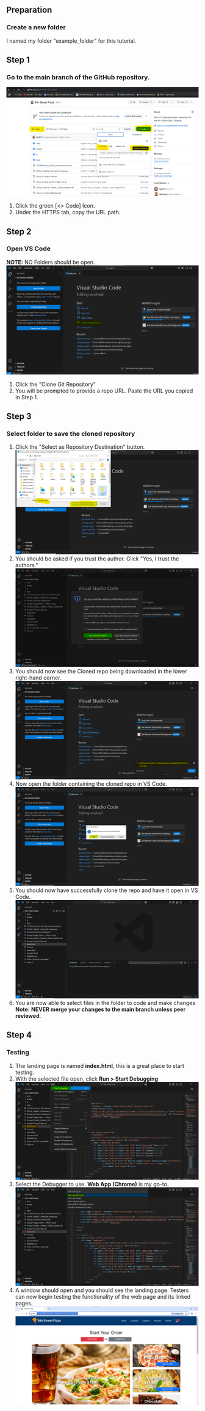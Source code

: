 ## Preparation
### Create a new folder
I named my folder "example_folder" for this tutorial.

## Step 1 
### Go to the main branch of the GitHub repository.
![GitHub page](https://github.com/bjgill33/6th-Street-Pizza/blob/gill-working_branch/Group_6-Documentation/images_for_cloning_repo/GitHub_copy_url.png)
1. Click the green [<> Code] Icon.
2. Under the HTTPS tab, copy the URL path.

## Step 2
### Open VS Code 
**NOTE:** NO Folders should be open.
![VS Code](https://github.com/bjgill33/6th-Street-Pizza/blob/gill-working_branch/Group_6-Documentation/images_for_cloning_repo/VSCode_clone_repo.png)
1. Click the "Clone Git Repository"
2. You will be prompted to provide a repo URL. Paste the URL you copied in Step 1.

## Step 3
### Select folder to save the cloned repository  
1. Click the "Select as Repository Destination" button.
![Store repo in new folder](https://github.com/bjgill33/6th-Street-Pizza/blob/gill-working_branch/Group_6-Documentation/images_for_cloning_repo/VSCode_clone_repo_folder_select.png)
2. You should be asked if you trust the author. Click "Yes, I trust the authors."
![Store repo in new folder 2](https://github.com/bjgill33/6th-Street-Pizza/blob/gill-working_branch/Group_6-Documentation/images_for_cloning_repo/VSCode_clone_repo_trust.png)
3. You should now see the Cloned repo being downloaded in the lower right-hand corner.
![Store repo in new folder 3](https://github.com/bjgill33/6th-Street-Pizza/blob/gill-working_branch/Group_6-Documentation/images_for_cloning_repo/VSCode_clone_repo_download.png)
4. Now open the folder containing the cloned repo in VS Code.
![Store repo in new folder 4](https://github.com/bjgill33/6th-Street-Pizza/blob/gill-working_branch/Group_6-Documentation/images_for_cloning_repo/VSCode_clone_repo_open.png)
5. You should now have successfully clone the repo and have it open in VS Code.
![Store repo in new folder 5](https://github.com/bjgill33/6th-Street-Pizza/blob/gill-working_branch/Group_6-Documentation/images_for_cloning_repo/VSCode_clone_repo_success.png)
6. You are now able to select files in the folder to code and make changes **Note:** **NEVER merge your changes to the main branch unless peer reviewed**.

## Step 4
### Testing
1. The landing page is named **index.html**, this is a great place to start testing.
2. With the selected file open, click **Run > Start Debugging**
![Coding and Testing 1](https://github.com/bjgill33/6th-Street-Pizza/blob/gill-working_branch/Group_6-Documentation/images_for_cloning_repo/VSCode_clone_repo_run_debug.png)
3. Select the Debugger to use. **Web App (Chrome)** is my go-to.
![Coding and Testing 2](https://github.com/bjgill33/6th-Street-Pizza/blob/gill-working_branch/Group_6-Documentation/images_for_cloning_repo/VSCode_clone_repo_run_debog_2.png)
4. A window should open and you should see the landing page.  Testers can now begin testing the functionality of the web page and its linked pages.
![Coding and Testing 3](https://github.com/bjgill33/6th-Street-Pizza/blob/gill-working_branch/Group_6-Documentation/images_for_cloning_repo/VSCode_clone_repo_view_HTML_localhost.png)










   





